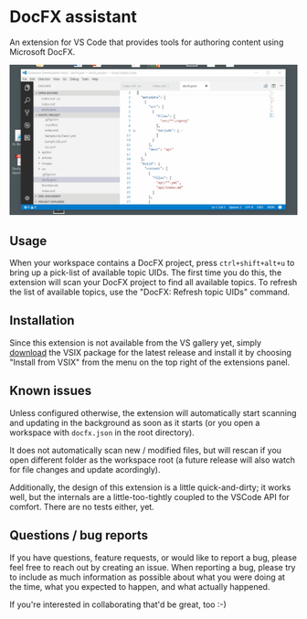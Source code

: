 # DocFX assistant

An extension for VS Code that provides tools for authoring content using Microsoft DocFX.

![DocFX Assistant in action](docs/images/DocFX-extension.gif)

## Usage

When your workspace contains a DocFX project, press `ctrl+shift+alt+u` to bring up a pick-list of available topic UIDs.
The first time you do this, the extension will scan your DocFX project to find all available topics. To refresh the list of available topics, use the "DocFX: Refresh topic UIDs" command.

## Installation

Since this extension is not available from the VS gallery yet, simply [download](https://github.com/tintoy/docfx-assistant/releases/latest) the VSIX package for the latest release and install it by choosing "Install from VSIX" from the menu on the top right of the extensions panel.

## Known issues

Unless configured otherwise, the extension will automatically start scanning and updating in the background as soon as it starts (or you open a workspace with `docfx.json` in the root directory).

It does not automatically scan new / modified files, but will rescan if you open different folder as the workspace root (a future release will also watch for file changes and update acordingly).

Additionally, the design of this extension is a little quick-and-dirty; it works well, but the internals are a little-too-tightly coupled to the VSCode API for comfort. There are no tests either, yet.

## Questions / bug reports

If you have questions, feature requests, or would like to report a bug, please feel free to reach out by creating an issue. When reporting a bug, please try to include as much information as possible about what you were doing at the time, what you expected to happen, and what actually happened.

If you're interested in collaborating that'd be great, too :-)
